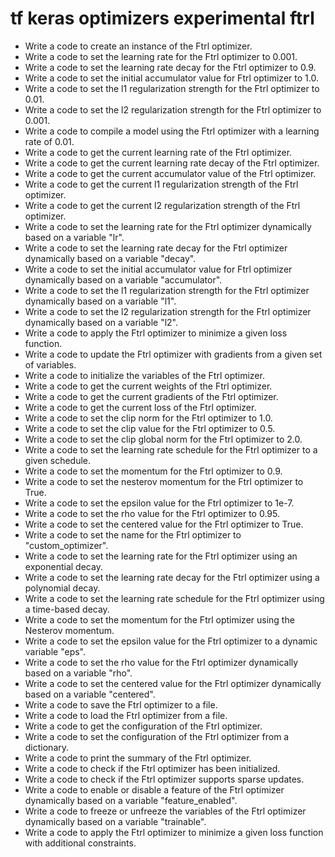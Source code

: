 # tf keras optimizers experimental ftrl

- Write a code to create an instance of the Ftrl optimizer.
- Write a code to set the learning rate for the Ftrl optimizer to 0.001.
- Write a code to set the learning rate decay for the Ftrl optimizer to 0.9.
- Write a code to set the initial accumulator value for Ftrl optimizer to 1.0.
- Write a code to set the l1 regularization strength for the Ftrl optimizer to 0.01.
- Write a code to set the l2 regularization strength for the Ftrl optimizer to 0.001.
- Write a code to compile a model using the Ftrl optimizer with a learning rate of 0.01.
- Write a code to get the current learning rate of the Ftrl optimizer.
- Write a code to get the current learning rate decay of the Ftrl optimizer.
- Write a code to get the current accumulator value of the Ftrl optimizer.
- Write a code to get the current l1 regularization strength of the Ftrl optimizer.
- Write a code to get the current l2 regularization strength of the Ftrl optimizer.
- Write a code to set the learning rate for the Ftrl optimizer dynamically based on a variable "lr".
- Write a code to set the learning rate decay for the Ftrl optimizer dynamically based on a variable "decay".
- Write a code to set the initial accumulator value for Ftrl optimizer dynamically based on a variable "accumulator".
- Write a code to set the l1 regularization strength for the Ftrl optimizer dynamically based on a variable "l1".
- Write a code to set the l2 regularization strength for the Ftrl optimizer dynamically based on a variable "l2".
- Write a code to apply the Ftrl optimizer to minimize a given loss function.
- Write a code to update the Ftrl optimizer with gradients from a given set of variables.
- Write a code to initialize the variables of the Ftrl optimizer.
- Write a code to get the current weights of the Ftrl optimizer.
- Write a code to get the current gradients of the Ftrl optimizer.
- Write a code to get the current loss of the Ftrl optimizer.
- Write a code to set the clip norm for the Ftrl optimizer to 1.0.
- Write a code to set the clip value for the Ftrl optimizer to 0.5.
- Write a code to set the clip global norm for the Ftrl optimizer to 2.0.
- Write a code to set the learning rate schedule for the Ftrl optimizer to a given schedule.
- Write a code to set the momentum for the Ftrl optimizer to 0.9.
- Write a code to set the nesterov momentum for the Ftrl optimizer to True.
- Write a code to set the epsilon value for the Ftrl optimizer to 1e-7.
- Write a code to set the rho value for the Ftrl optimizer to 0.95.
- Write a code to set the centered value for the Ftrl optimizer to True.
- Write a code to set the name for the Ftrl optimizer to "custom_optimizer".
- Write a code to set the learning rate for the Ftrl optimizer using an exponential decay.
- Write a code to set the learning rate decay for the Ftrl optimizer using a polynomial decay.
- Write a code to set the learning rate schedule for the Ftrl optimizer using a time-based decay.
- Write a code to set the momentum for the Ftrl optimizer using the Nesterov momentum.
- Write a code to set the epsilon value for the Ftrl optimizer to a dynamic variable "eps".
- Write a code to set the rho value for the Ftrl optimizer dynamically based on a variable "rho".
- Write a code to set the centered value for the Ftrl optimizer dynamically based on a variable "centered".
- Write a code to save the Ftrl optimizer to a file.
- Write a code to load the Ftrl optimizer from a file.
- Write a code to get the configuration of the Ftrl optimizer.
- Write a code to set the configuration of the Ftrl optimizer from a dictionary.
- Write a code to print the summary of the Ftrl optimizer.
- Write a code to check if the Ftrl optimizer has been initialized.
- Write a code to check if the Ftrl optimizer supports sparse updates.
- Write a code to enable or disable a feature of the Ftrl optimizer dynamically based on a variable "feature_enabled".
- Write a code to freeze or unfreeze the variables of the Ftrl optimizer dynamically based on a variable "trainable".
- Write a code to apply the Ftrl optimizer to minimize a given loss function with additional constraints.